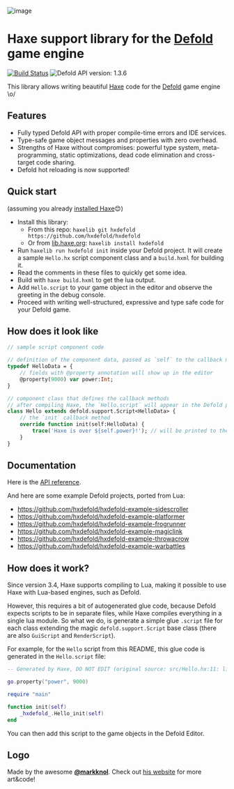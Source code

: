 ![image](https://cloud.githubusercontent.com/assets/576184/15849567/80f4ada8-2c93-11e6-8430-5b5dbe5e58a3.png)

# Haxe support library for the [Defold](https://www.defold.com/) game engine

[![Build Status](https://travis-ci.org/hxdefold/hxdefold.svg?branch=master)](https://travis-ci.org/hxdefold/hxdefold) ![Defold API version: 1.3.6](https://img.shields.io/badge/api%20version-1.3.6-orange.svg)

This library allows writing beautiful [Haxe](https://haxe.org/) code for the [Defold](https://www.defold.com/) game engine \o/

## Features
 - Fully typed Defold API with proper compile-time errors and IDE services.
 - Type-safe game object messages and properties with zero overhead.
 - Strengths of Haxe without compromises: powerful type system, meta-programming, static optimizations, dead code elimination and cross-target code sharing.
 - Defold hot reloading is now supported!

## Quick start

(assuming you already [installed Haxe](https://haxe.org/download/)😊)

 - Install this library:
	- From this repo: `haxelib git hxdefold https://github.com/hxdefold/hxdefold`
	- Or from [lib.haxe.org](https://lib.haxe.org/): `haxelib install hxdefold`
 - Run `haxelib run hxdefold init` inside your Defold project. It will create a sample `Hello.hx` script component class and a `build.hxml` for building it.
 - Read the comments in these files to quickly get some idea.
 - Build with `haxe build.hxml` to get the lua output.
 - Add `Hello.script` to your game object in the editor and observe the greeting in the debug console.
 - Proceed with writing well-structured, expressive and type safe code for your Defold game.

## How does it look like

```haxe
// sample script component code

// definition of the component data, passed as `self` to the callback methods
typedef HelloData = {
	// fields with @property annotation will show up in the editor
	@property(9000) var power:Int;
}

// component class that defines the callback methods
// after compiling Haxe, the `Hello.script` will appear in the Defold project that can be attached to game objects
class Hello extends defold.support.Script<HelloData> {
	// the `init` callback method
	override function init(self:HelloData) {
		trace('Haxe is over ${self.power}!'); // will be printed to the debug console
	}
}
```

## Documentation

Here is the [API reference](http://hxdefold.github.io/hxdefold/).

And here are some example Defold projects, ported from Lua:
 * https://github.com/hxdefold/hxdefold-example-sidescroller
 * https://github.com/hxdefold/hxdefold-example-platformer
 * https://github.com/hxdefold/hxdefold-example-frogrunner
 * https://github.com/hxdefold/hxdefold-example-magiclink
 * https://github.com/hxdefold/hxdefold-example-throwacrow
 * https://github.com/hxdefold/hxdefold-example-warbattles

## How does it work?

Since version 3.4, Haxe supports compiling to Lua, making it possible to use Haxe with Lua-based engines, such as Defold.

However, this requires a bit of autogenerated glue code, because Defold expects scripts to be in separate files, while Haxe compiles everything in a single lua module. So what we do, is generate a simple glue `.script` file for each class extending the magic `defold.support.Script` base class (there are also `GuiScript` and `RenderScript`).

For example, for the `Hello` script from this README, this glue code is generated in the `Hello.script` file:

```lua
-- Generated by Haxe, DO NOT EDIT (original source: src/Hello.hx:11: lines 11-16)

go.property("power", 9000)

require "main"

function init(self)
	_hxdefold_.Hello_init(self)
end
```

You can then add this script to the game objects in the Defold Editor.

## Logo

Made by the awesome [**@markknol**](https://github.com/markknol). Check out [his website](https://blog.stroep.nl/) for more art&code!
